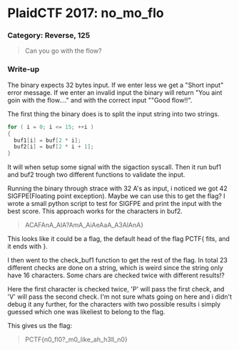 # PlaidCTF 2017: no_mo_flo
### Category: Reverse, 125

> Can you go with the flow?

### Write-up

The binary expects 32 bytes input. If we enter less we get a "Short input" error message. If we enter an invalid input
the binary will return "You aint goin with the flow...." and with the correct input ""Good flow!!".

The first thing the binary does is to split the input string into two strings.
```C
for ( i = 0; i <= 15; ++i )
{
  buf1[i] = buf[2 * i];
  buf2[i] = buf[2 * i + 1];
}
```

It will when setup some signal with the sigaction syscall. Then it run buf1 and buf2 trough two different functions to validate the input.

Running the binary through strace with 32 A's as input, i noticed we got 42 SIGFPE(Floating point exception). Maybe we can use this to get the flag? I wrote a small python script to test for SIGFPE and print the input with the best score. This approach works for the characters in buf2. 
 
> ACAFAnA_AlA?AmA_AiAeAaA_A3AlAnA}

This looks like it could be a flag, the default head of the flag PCTF{ fits, and it ends with }.

I then went to the check_buf1 function to get the rest of the flag. In total 23 different checks are done on a string,
which is weird since the string only have 16 characters. Some chars are checked twice with different results!?


Here the first character is checked twice, 'P' will pass the first check, and 'V' will pass the second check. I'm not sure whats going on here and i didn't debug it any further, for the characters with two possible results i simply guessed which one was likeliest to belong to the flag.


This gives us the flag:
> PCTF{n0_fl0?_m0_like_ah_h3ll_n0}
